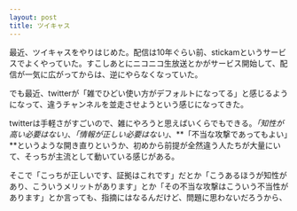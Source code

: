 ```yaml
---
layout: post
title: ツイキャス
---
```


最近、ツイキャスをやりはじめた。配信は10年ぐらい前、stickamというサービスでよくやっていた。すこしあとにニコニコ生放送とかがサービス開始して、配信が一気に広がってからは、逆にやらなくなっていた。

でも最近、twitterが「雑でひどい使い方がデフォルトになってる」と感じるようになって、違うチャンネルを並走させようという感じになってきた。

twitterは手軽さがすごいので、雑にやろうと思えばいくらでもできる。*「知性が高い必要はない」*、*「情報が正しい必要はない」*、**「不当な攻撃であってもよい」**というような開き直りというか、初めから前提が全然違う人たちが大量にいて、そっちが主流として動いている感じがある。

そこで「こっちが正しいです、証拠はこれです」だとか「こうあるほうが知性があり、こういうメリットがあります」とか「その不当な攻撃はこういう不当性があります」とか言っても、指摘にはなるんだけど、問題に思わないだろうから、
